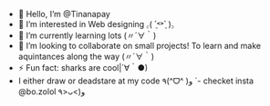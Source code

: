 - 👋 Hello, I’m @Tinanapay
- 👀 I’m interested in Web designing ꜀( ˊ̠˂˃ˋ̠ )꜆
- 🌱 I’m currently learning lots (〃´∀｀)
- 💞️ I’m looking to collaborate on small projects! To learn and make aquintances along the way (〃´∀｀)
- ⚡ Fun fact: sharks are cool|´∀｀●)
-  I either draw or deadstare at my code ٩(^ᗜ^ )و ´- checket insta @bo.zolol ٩>ᴗ<)و

<!---
Tinanapay/Tinanapay is a ✨ special ✨ repository because its `README.md` (this file) appears on your GitHub profile.
You can click the Preview link to take a look at your changes.
--->

